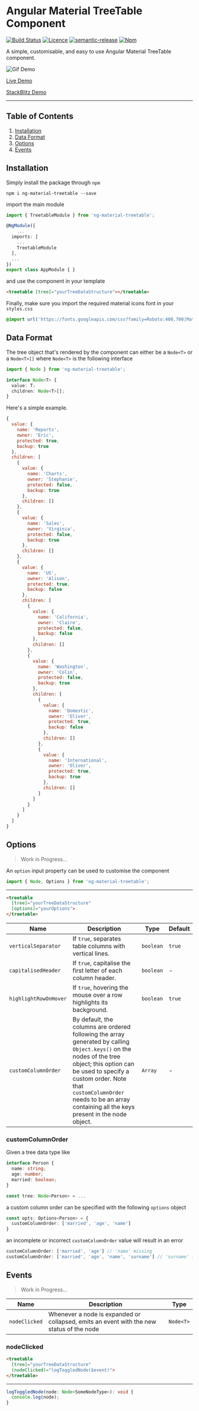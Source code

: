 # Angular Material TreeTable Component

[![Build Status](https://travis-ci.com/mlrv/ng-material-treetable.svg?branch=master)](https://travis-ci.com/mlrv/ng-material-tree-table)
[![Licence](https://img.shields.io/npm/l/ng-dynamic-component.svg?maxAge=2592000)](https://github.com/mlrv/ng-material-treetable/LICENSE)
[![semantic-release](https://img.shields.io/badge/%20%20%F0%9F%93%A6%F0%9F%9A%80-semantic--release-e10079.svg)](https://github.com/semantic-release/semantic-release)
[![Npm](https://img.shields.io/npm/v/ng-material-treetable.svg?maxAge=2592000)](https://badge.fury.io/js/ng-material-treetable)


A simple, customisable, and easy to use Angular Material TreeTable component.

![Gif Demo](assets/readme-gif.gif)

[Live Demo](http://ng-material-treetable.surge.sh/)

[StackBlitz Demo](https://stackblitz.com/edit/angular-qnlruj)

---

## Table of Contents

1. [Installation](#installation)
1. [Data Format](#data-format)
1. [Options](#options)
1. [Events](#events)

## Installation

Simply install the package through `npm`

```
npm i ng-material-treetable --save
```

import the main module

```typescript
import { TreetableModule } from 'ng-material-treetable';

@NgModule({
    ...
  imports: [
    ...
    TreetableModule
  ],
  ...
})
export class AppModule { }
```

and use the component in your template

```html
<treetable [tree]="yourTreeDataStructure"></treetable>
```

Finally, make sure you import the required material icons font in your `styles.css`

```css
@import url('https://fonts.googleapis.com/css?family=Roboto:400,700|Material+Icons');
```

## Data Format

The tree object that's rendered by the component can either be a `Node<T>` or a `Node<T>[]` where `Node<T>` is the following interface

```typescript
import { Node } from 'ng-material-treetable';

interface Node<T> {
  value: T;
  children: Node<T>[];
}
```

Here's a simple example.


```javascript
{
  value: {
    name: 'Reports',
    owner: 'Eric',
    protected: true,
    backup: true
  },
  children: [
    {
      value: {
        name: 'Charts',
        owner: 'Stephanie',
        protected: false,
        backup: true
      },
      children: []
    },
    {
      value: {
        name: 'Sales',
        owner: 'Virginia',
        protected: false,
        backup: true
      },
      children: []
    },
    {
      value: {
        name: 'US',
        owner: 'Alison',
        protected: true,
        backup: false
      },
      children: [
        {
          value: {
            name: 'California',
            owner: 'Claire',
            protected: false,
            backup: false
          },
          children: []
        },
        {
          value: {
            name: 'Washington',
            owner: 'Colin',
            protected: false,
            backup: true
          },
          children: [
            {
              value: {
                name: 'Domestic',
                owner: 'Oliver',
                protected: true,
                backup: false
              },
              children: []
            },
            {
              value: {
                name: 'International',
                owner: 'Oliver',
                protected: true,
                backup: true
              },
              children: []
            }
          ]
        }
      ]
    }
  ]
}
```

## Options

> Work in Progress...

An `option` input property can be used to customise the component

```typescript
import { Node, Options } from 'ng-material-treetable';
```

---

```html
<treetable
  [tree]="yourTreeDataStructure"
  [options]="yourOptions">
</treetable>
```

| Name                  | Description                                                                                                                                                                                                                                                                                | Type      | Default |
|-----------------------|--------------------------------------------------------------------------------------------------------------------------------------------------------------------------------------------------------------------------------------------------------------------------------------------|-----------|---------|
| `verticalSeparator`   | If `true`, separates table columns with  vertical lines.                                                                                                                                                                                                                                   | `boolean` | `true`  |
| `capitalisedHeader`   | If `true`, capitalise the first letter of each column header.                                                                                                                                                                                                                              | `boolean` | -       |
| `highlightRowOnHover` | If `true`, hovering the mouse over a row highlights its background.                                                                                                                                                                                                                        | `boolean` | `true`  |
| `customColumnOrder`   | By default, the columns are ordered following  the array generated by calling `Object.keys()` on the nodes of the tree object; this option  can be used to specify a custom order. Note that `customColumnOrder` needs to be an  array containing all the keys present in the node object. | `Array`   | -       |

### customColumnOrder

Given a tree data type like

```typescript
interface Person {
  name: string;
  age: number;
  married: boolean;
}

const tree: Node<Person> = ...
```

a custom column order can be specified with the following `options` object

```typescript
const opts: Options<Person> = {
  customColumnOrder: ['married', 'age', 'name']
}
```

an incomplete or incorrect `customColumnOrder` value will result in an error

```typescript
customColumnOrder: ['married', 'age'] // 'name' missing
customColumnOrder: ['married', 'age', 'name', 'surname'] // 'surname' is not a valid key
```

## Events

> Work in Progress...

| Name          | Description                                                                              | Type      |
|---------------|------------------------------------------------------------------------------------------|-----------|
| `nodeClicked` | Whenever a node is expanded or collapsed, emits an event with the new status of the node | `Node<T>` |

### nodeClicked

```html
<treetable
  [tree]="yourTreeDataStructure"
  (nodeClicked)="logToggledNode($event)">
</treetable>
```

---

```typescript
logToggledNode(node: Node<SomeNodeType>): void {
  console.log(node);
}
```